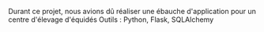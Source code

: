 Durant ce projet, nous avions dû réaliser une ébauche d'application pour un centre d'élevage d'équidés
Outils : Python, Flask, SQLAlchemy

